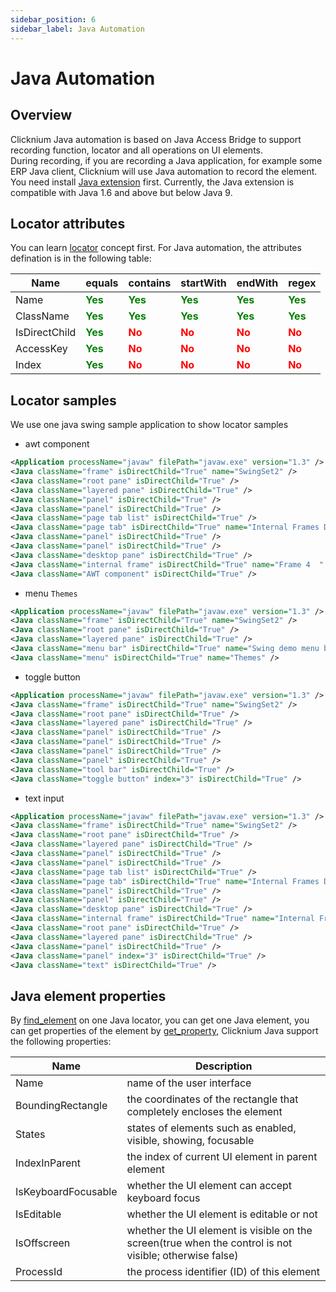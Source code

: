 ```yaml
---
sidebar_position: 6
sidebar_label: Java Automation 
---
```

# Java Automation
## Overview

Clicknium Java automation is based on Java Access Bridge to support recording function, locator and all operations on UI elements.   
During recording, if you are recording a Java application, for example some ERP Java client, Clicknium will use Java automation to record the element.
You need install [Java extension](./../tutorial/extensions/javaextension.md) first.
Currently, the Java extension is compatible with Java 1.6 and above but below Java 9.

## Locator attributes
You can learn [locator](./locator.md#advanced-locator) concept first. For Java automation, the attributes defination is in the following table:

| Name      | equals | contains |startWith |endWith |regex |
| ----------- | ----------- |----------- |----------- |----------- |----------- |
| Name |  <font color="Green"><B>Yes</B></font>   |<font color="Green"><B>Yes</B></font>|<font color="Green"><B>Yes</B></font>|<font color="Green"><B>Yes</B></font>|<font color="Green"><B>Yes</B></font>|
| ClassName |  <font color="Green"><B>Yes</B></font>   |<font color="Green"><B>Yes</B></font>|<font color="Green"><B>Yes</B></font>|<font color="Green"><B>Yes</B></font>|<font color="Green"><B>Yes</B></font>|
| IsDirectChild |  <font color="Green"><B>Yes</B></font>   |<font color="Red"><B>No</B></font>|<font color="Red"><B>No</B></font>|<font color="Red"><B>No</B></font>|<font color="Red"><B>No</B></font>|
| AccessKey |  <font color="Green"><B>Yes</B></font>   |<font color="Red"><B>No</B></font>|<font color="Red"><B>No</B></font>|<font color="Red"><B>No</B></font>|<font color="Red"><B>No</B></font>|
| Index |  <font color="Green"><B>Yes</B></font>   |<font color="Red"><B>No</B></font>|<font color="Red"><B>No</B></font>|<font color="Red"><B>No</B></font>|<font color="Red"><B>No</B></font>|

## Locator samples
We use one java swing sample application to show locator samples
-  awt component
```xml
<Application processName="javaw" filePath="javaw.exe" version="1.3" />
<Java className="frame" isDirectChild="True" name="SwingSet2" />
<Java className="root pane" isDirectChild="True" />
<Java className="layered pane" isDirectChild="True" />
<Java className="panel" isDirectChild="True" />
<Java className="panel" isDirectChild="True" />
<Java className="page tab list" isDirectChild="True" />
<Java className="page tab" isDirectChild="True" name="Internal Frames Demo" />
<Java className="panel" isDirectChild="True" />
<Java className="panel" isDirectChild="True" />
<Java className="desktop pane" isDirectChild="True" />
<Java className="internal frame" isDirectChild="True" name="Frame 4  " />
<Java className="AWT component" isDirectChild="True" />
```
- menu `Themes`
```xml
<Application processName="javaw" filePath="javaw.exe" version="1.3" />
<Java className="frame" isDirectChild="True" name="SwingSet2" />
<Java className="root pane" isDirectChild="True" />
<Java className="layered pane" isDirectChild="True" />
<Java className="menu bar" isDirectChild="True" name="Swing demo menu bar" />
<Java className="menu" isDirectChild="True" name="Themes" />
```
- toggle button
```xml
<Application processName="javaw" filePath="javaw.exe" version="1.3" />
<Java className="frame" isDirectChild="True" name="SwingSet2" />
<Java className="root pane" isDirectChild="True" />
<Java className="layered pane" isDirectChild="True" />
<Java className="panel" isDirectChild="True" />
<Java className="panel" isDirectChild="True" />
<Java className="panel" isDirectChild="True" />
<Java className="panel" isDirectChild="True" />
<Java className="tool bar" isDirectChild="True" />
<Java className="toggle button" index="3" isDirectChild="True" />
```
- text input
```xml
<Application processName="javaw" filePath="javaw.exe" version="1.3" />
<Java className="frame" isDirectChild="True" name="SwingSet2" />
<Java className="root pane" isDirectChild="True" />
<Java className="layered pane" isDirectChild="True" />
<Java className="panel" isDirectChild="True" />
<Java className="panel" isDirectChild="True" />
<Java className="page tab list" isDirectChild="True" />
<Java className="page tab" isDirectChild="True" name="Internal Frames Demo" />
<Java className="panel" isDirectChild="True" />
<Java className="panel" isDirectChild="True" />
<Java className="desktop pane" isDirectChild="True" />
<Java className="internal frame" isDirectChild="True" name="Internal Frame Generator" />
<Java className="root pane" isDirectChild="True" />
<Java className="layered pane" isDirectChild="True" />
<Java className="panel" isDirectChild="True" />
<Java className="panel" index="3" isDirectChild="True" />
<Java className="text" isDirectChild="True" />
```

## Java element properties
By [find_element](./../references/python/globalfunctions/find_element.md) on one Java locator, you can get one Java element, you can get properties of the element by [get_property](./../references/python/uielement/get_property.md), Clicknium Java support the following properties:

| Name      | Description |
| ----------- | ----------- |
| Name      |name of the user interface |
| BoundingRectangle   |the coordinates of the rectangle that completely encloses the element|
| States    |  states of elements such as enabled, visible, showing, focusable       |
| IndexInParent   | the index of current UI element in parent element |
| IsKeyboardFocusable   |  whether the UI element can accept keyboard focus |
| IsEditable   |  whether the UI element is editable or not |
| IsOffscreen   | whether the UI element is visible on the screen(true when the control is not visible; otherwise false)|
| ProcessId   |the process identifier (ID) of this element|
